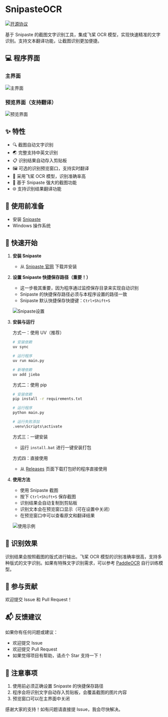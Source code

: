 # SnipasteOCR

[![开源协议](https://img.shields.io/badge/license-MIT-blue.svg)](LICENSE)

基于 Snipaste 的截图文字识别工具，集成飞桨 OCR 模型，实现快速精准的文字识别。支持文本翻译功能，让截图识别更加便捷。

## 💻 程序界面

### 主界面
![主界面](images/3.png)

### 预览界面（支持翻译）
![预览界面](images/4.png)

## ✨ 特性

- 🔍 截图自动文字识别
- 🌏 完整支持中英文识别
- 📋 识别结果自动存入剪贴板
- 🖼️ 可选的识别预览窗口，支持实时翻译
- 🚀 采用飞桨 OCR 模型，识别准确率高
- 🔧 基于 Snipaste 强大的截图功能
- 🌐 支持识别结果翻译功能

## 📝 使用前准备

- 安装 [Snipaste](https://www.snipaste.com/)
- Windows 操作系统

## 🚀 快速开始

1. **安装 Snipaste**
   - 从 [Snipaste 官网](https://www.snipaste.com/) 下载并安装

2. **设置 Snipaste 快捷保存路径（重要！）**
   - 这一步极其重要，因为程序通过监控保存目录来实现自动识别
   - Snipaste 的快捷保存路径必须与本程序设置的路径一致
   - Snipaste 默认快捷保存快捷键：`Ctrl+Shift+S`

   ![Snipaste设置](images/1.png)

3. **安装与运行**

   方式一：使用 UV（推荐）
   ```bash
   # 安装依赖
   uv sync

   # 运行程序
   uv run main.py

   # 新增依赖
   uv add jieba
   ```

   方式二：使用 pip
   ```bash
   # 安装依赖
   pip install -r requirements.txt

   # 运行程序
   python main.py

   # 运行失败添加
   .venv\Scripts\activate
   ```

   方式三：一键安装
   - 运行 `install.bat` 进行一键安装打包

   方式四：直接使用
   - 从 [Releases](https://github.com/yourusername/SnipasteOCR/releases) 页面下载打包好的程序直接使用

4. **使用方法**
   - 使用 Snipaste 截图
   - 按下 `Ctrl+Shift+S` 保存截图
   - 识别结果会自动复制到剪贴板
   - 识别文本会在预览窗口显示（可在设置中关闭）
   - 在预览窗口中可以查看原文和翻译结果

   ![使用示例](images/2.png)

## 🎯 识别效果

识别结果会按照截图的版式进行输出。飞桨 OCR 模型的识别准确率很高，支持多种版式的文字识别。如果有特殊文字识别需求，可以参考 [PaddleOCR](https://github.com/PaddlePaddle/PaddleOCR) 自行训练模型。

## 🤝 参与贡献

欢迎提交 Issue 和 Pull Request！

## 📬 反馈建议

如果你有任何问题或建议：
- 欢迎提交 Issue
- 欢迎提交 Pull Request
- 如果觉得项目有帮助，请点个 Star 支持一下！

## 📌 注意事项

1. 使用前必须正确设置 Snipaste 的快捷保存路径
2. 程序会将识别文字自动存入剪贴板，会覆盖截图的图片内容
3. 预览窗口可以在主界面中关闭

感谢大家的支持！如有问题请直接提 Issue，我会尽快解决。